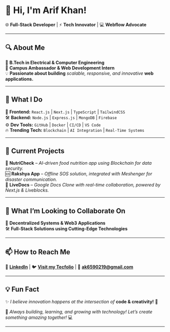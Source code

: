 
# 🚀 **Hi, I'm Arif Khan!**  

🌐 **Full-Stack Developer** | ⚡ **Tech Innovator** | 💻 **Webflow Advocate**  

---

## 🔍 **About Me**  
🏫 **B.Tech in Electrical & Computer Engineering**  
💼 **Campus Ambassador & Web Development Intern**  
💡 **Passionate about building** _scalable, responsive, and innovative_ **web applications.**  

---

## 🚀 **What I Do**  
🎨 **Frontend:** `React.js` | `Next.js` | `TypeScript` | `TailwindCSS`  
🛠 **Backend:** `Node.js` | `Express.js` | `MongoDB` | `Firebase`  
⚙️ **Dev Tools:** `GitHub` | `Docker` | `CI/CD` | `VS Code`  
🔥 **Trending Tech:** `Blockchain` | `AI Integration` | `Real-Time Systems`  

---

## 🌟 **Current Projects**  
📂 **NutriCheck** – _AI-driven food nutrition app using Blockchain for data security._  
🆘 **Rakshya App** – _Offline SOS solution, integrated with Meshenger for disaster communication._  
📜 **LiveDocs** – _Google Docs Clone with real-time collaboration, powered by Next.js & Liveblocks._  

---

## 🤝 **What I’m Looking to Collaborate On**  
🚀 **Decentralized Systems & Web3 Applications**  
🛠 **Full-Stack Solutions using Cutting-Edge Technologies**  

---

## 📫 **How to Reach Me**  
🔗 **[LinkedIn](https://www.linkedin.com/in/arif-khan313/)** | 🐦 **[Visit my Tecfolio](https://arif-s-portfolio.vercel.app/)** | 📩 **ak6590219@gmail.com**  

---

## 💡 **Fun Fact**  
✨ _I believe innovation happens at the intersection of_ **code & creativity!** 🚀  

🔧 _Always building, learning, and growing with technology! Let’s create something amazing together!_ 💻  

---


